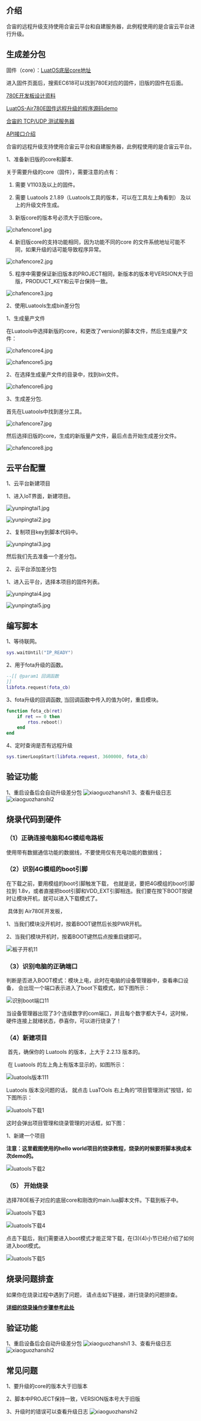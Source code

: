 ## 介绍

合宙的远程升级支持使用合宙云平台和自建服务器，此例程使用的是合宙云平台进行升级。

## 生成差分包

固件（core）：[LuatOS底层core地址](https://gitee.com/openLuat/LuatOS/releases)

进入固件页面后，搜索EC618可以找到780E对应的固件，旧版的固件在后面。

[780E开发板设计资料](https://cdn.openluat-luatcommunity.openluat.com/attachment/20240819170318674_Air780E_硬件设计手册_V1.3.3.pdf)

[LuatOS-Air780E固件远程升级的程序源码demo](https://gitee.com/openLuat/LuatOS-Air780E/tree/master/demo/Air780E的LuatOS开发快速入门文档适配demo/5.Air780E固件的远程升级)

[合宙的 TCP/UDP 测试服务器](https://iot.openluat.com/cloud/main)

[API接口介绍](https://wiki.luatos.com/api/libs/libfota.html)

合宙的远程升级支持使用合宙云平台和自建服务器，此例程使用的是合宙云平台。

1、准备新旧版的core和脚本.

关于需要升级的core（固件），需要注意的点有：

1. 需要 V1103及以上的固件。

2. 需要 Luatools 2.1.89（Luatools工具的版本，可以在工具左上角看到） 及以上的升级文件生成。

3. 新版core的版本号必须大于旧版core。

![chafencore1.jpg](./image/chafencore1.jpg)

4. 新旧版core的支持功能相同，因为功能不同的core 的文件系统地址可能不同，如果升级的话可能导致程序异常。

![chafencore2.jpg](./image/chafencore2.jpg)

5. 程序中需要保证新旧版本的PROJECT相同，新版本的版本号VERSION大于旧版，PRODUCT_KEY和云平台保持一致。

![chafencore3.jpg](./image/chafencore3.jpg)

2、使用Luatools生成bin差分包

1、生成量产文件

在Luatools中选择新版的core，和更改了version的脚本文件，然后生成量产文件：

![chafencore4.jpg](./image/chafencore5.jpg)

![chafencore5.jpg](./image/chafencore5.jpg)

2、在选择生成量产文件的目录中，找到bin文件。

![chafencore6.jpg](./image/chafencore6.jpg)

3、生成差分包.

首先在Luatools中找到差分工具。

![chafencore7.jpg](./image/chafencore7.jpg)

然后选择旧版的core，生成的新版量产文件，最后点击开始生成差分文件。

![chafencore8.jpg](./image/chafencore8.jpg)

## 云平台配置

1、云平台新建项目

1、进入IoT界面，新建项目。

![yunpingtai1.jpg](./image/yunpingtai1.jpg)

![yunpingtai2.jpg](./image/yunpingtai2.jpg)

2、复制项目key到脚本代码中。

![yunpingtai3.jpg](./image/yunpingtai3.jpg)

然后我们先去准备一个差分包。

2、云平台添加差分包

1、进入云平台，选择本项目的固件列表。

![yunpingtai4.jpg](./image/yunpingtai4.jpg)

![yunpingtai5.jpg](./image/yunpingtai5.jpg)

## 编写脚本

1、等待联网。

```lua
sys.waitUntil("IP_READY")
```

2、用于fota升级的函数。

```lua
--[[ @param1 回调函数
]]
libfota.request(fota_cb)
```

3、fota升级的回调函数, 当回调函数中传入的值为0时，重启模块。

```lua
function fota_cb(ret)
    if ret == 0 then
        rtos.reboot()
    end
end
```

4、定时查询是否有远程升级

```lua
sys.timerLoopStart(libfota.request, 3600000, fota_cb)
```

## 验证功能

1、重启设备后会自动升级差分包
![xiaoguozhanshi1](./image/xiaoguozhanshi1.jpg)
3、查看升级日志
![xiaoguozhanshi2](./image/xiaoguozhanshi2.jpg)

## 烧录代码到硬件


### （1）正确连接电脑和4G模组电路板

   使用带有数据通信功能的数据线，不要使用仅有充电功能的数据线；

### （2）识别4G模组的boot引脚

   在下载之前，要用模组的boot引脚触发下载， 也就是说，要把4G模组的boot引脚拉到 1.8v，或者直接把boot引脚和VDD_EXT引脚相连。我们要在按下BOOT按键时让模块开机，就可以进入下载模式了。

​    具体到 Air780E开发板，

1、当我们模块没开机时，按着BOOT键然后长按PWR开机。

2、当我们模块开机时，按着BOOT键然后点按重启键即可。

![板子开机11](./image/powkey11.png)

### （3）识别电脑的正确端口

​     判断是否进入BOOT模式：模块上电，此时在电脑的设备管理器中，查看串口设备， 会出现一个端口表示进入了boot下载模式，如下图所示：

![识别boot端口11](./image/boot11.png)

​    当设备管理器出现了3个连续数字的com端口，并且每个数字都大于4，这时候， 硬件连接上就绪状态，恭喜你，可以进行烧录了！

### （4）新建项目

​    首先，确保你的 Luatools 的版本，上大于 2.2.13 版本的。

​    在 Luatools 的左上角上有版本显示的，如图所示：

![luatools版本111](./image/luatoolsversion111.png)

Luatools 版本没问题的话， 就点击 LuaTOols 右上角的“项目管理测试”按钮，如下图所示：

![luatools下载1](./image/luatoolsdown1.png)

 这时会弹出项目管理和烧录管理的对话框，如下图：

 1、新建一个项目

**注意：这里截图使用的hello world项目的烧录教程，烧录的时候要将脚本换成本次demo的。**

![luatools下载2](./image/luatoolsdown2.png)

### （5） 开始烧录

选择780E板子对应的底层core和刚改的main.lua脚本文件。下载到板子中。

![luatools下载3](./image/luatoolsdown3.png)

![luatools下载4](./image/luatoolsdown4.png)

点击下载后，我们需要进入boot模式才能正常下载，在(3)(4)小节已经介绍了如何进入boot模式。

![luatools下载5](./image/luatoolsdown5.png)

## 烧录问题排查

   如果你在烧录过程中遇到了问题， 请点击如下链接，进行烧录的问题排查。

**[详细的烧录操作步骤参考此处](https://doc.openluat.com/wiki/52?wiki_page_id=5071#_23)**

## 验证功能

1、重启设备后会自动升级差分包
![xiaoguozhanshi1](./image/xiaoguozhanshi1.jpg)
3、查看升级日志
![xiaoguozhanshi2](./image/xiaoguozhanshi2.jpg)

## 常见问题

1、要升级的core的版本大于旧版本

2、脚本中PROJECT保持一致，VERSION版本号大于旧版

3、升级时的错误可以查看升级日志
![xiaoguozhanshi2](./image/xiaoguozhanshi2.jpg)
